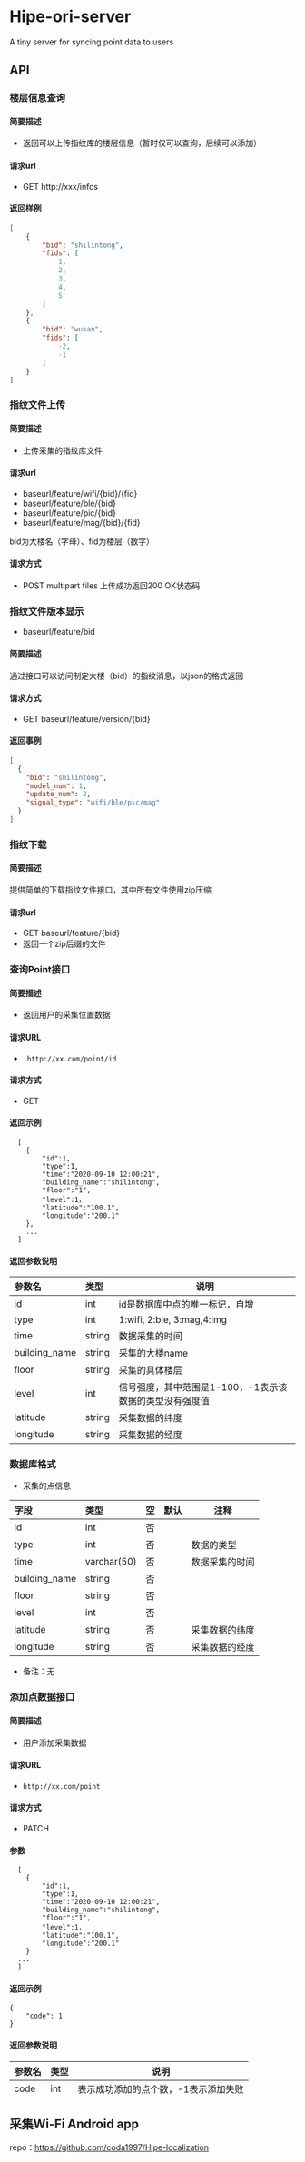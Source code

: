 
# Hipe-ori-server

A tiny server for syncing point data to users


## API

### 楼层信息查询

#### 简要描述

- 返回可以上传指纹库的楼层信息（暂时仅可以查询，后续可以添加）

#### 请求url

- GET http://xxx/infos

#### 返回样例

```json
[
    {
        "bid": "shilintong",
        "fids": [
            1,
            2,
            3,
            4,
            5
        ]
    },
    {
        "bid": "wukan",
        "fids": [
            -2,
            -1
        ]
    }
]
```

### 指纹文件上传

#### 简要描述

- 上传采集的指纹库文件

#### 请求url

- baseurl/feature/wifi/{bid}/{fid}
- baseurl/feature/ble/{bid}
- baseurl/feature/pic/{bid}
- baseurl/feature/mag/{bid}/{fid}

bid为大楼名（字母）、fid为楼层（数字）

#### 请求方式

- POST multipart files
上传成功返回200 OK状态码
  
### 指纹文件版本显示

- baseurl/feature/bid

#### 简要描述

通过接口可以访问制定大楼（bid）的指纹消息，以json的格式返回

#### 请求方式

- GET baseurl/feature/version/{bid}

#### 返回事例

```json
[
  {
    "bid": "shilintong",
    "model_num": 1,
    "update_num": 2,
    "signal_type": "wifi/ble/pic/mag"
  }  
]
```

### 指纹下载

#### 简要描述

提供简单的下载指纹文件接口，其中所有文件使用zip压缩

#### 请求url

- GET baseurl/feature/{bid}
- 返回一个zip后缀的文件

### 查询Point接口

#### 简要描述

- 返回用户的采集位置数据

#### 请求URL
- ` http://xx.com/point/id`

#### 请求方式
- GET



#### 返回示例

``` 
  [
  	{
		"id":1,
		"type":1,
		"time":"2020-09-10 12:00:21",
		"building_name":"shilintong",
		"floor":"1",
		"level":1，
		"latitude":"100.1",
		"longitude":"200.1"
	},
	...
  ]
```

#### 返回参数说明

|参数名|类型|说明|
|:-----  |:-----|-----                           |
|id |int   |id是数据库中点的唯一标记，自增  |
|type|int|1:wifi, 2:ble, 3:mag,4:img  |
|time|string|数据采集的时间|
|building_name|string|采集的大楼name|
|floor|string|采集的具体楼层|
|level|int|信号强度，其中范围是1-100，-1表示该数据的类型没有强度值|
|latitude|string|采集数据的纬度|
|longitude|string|采集数据的经度|

### 数据库格式


-  采集的点信息


|字段|类型|空|默认|注释|
|:----    |:-------    |:--- |:---|------      |
|id    |int    |否 |  |             |
|type |int |否 |    |   数据的类型  |
|time |varchar(50) |否   |    |   数据采集的时间    |
|building_name|string|否|||
|floor|string|否|||
|level|int|否|||
|latitude|string|否||采集数据的纬度|
|longitude|string|否||采集数据的经度|

- 备注：无


### 添加点数据接口

#### 简要描述

- 用户添加采集数据

#### 请求URL
- ` http://xx.com/point `

#### 请求方式
- PATCH

#### 参数

``` 
  [
  	{
		"id":1,
		"type":1,
		"time":"2020-09-10 12:00:21",
		"building_name":"shilintong",
		"floor":"1",
		"level":1，
		"latitude":"100.1",
		"longitude":"200.1"
	}
  ...
  ]
```

#### 返回示例

```
{
	"code": 1
}

```

#### 返回参数说明

|参数名|类型|说明|
|:-----  |:-----|-----                           |
|code |int   |表示成功添加的点个数，-1表示添加失败  |

## 采集Wi-Fi Android app

repo：https://github.com/coda1997/Hipe-localization